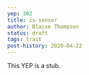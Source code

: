 ```yaml
---
yep: 302
title: is-sensor
author: Blaise Thompson
status: draft
tags: trait
post-history: 2020-04-22
---
```


This YEP is a stub.

